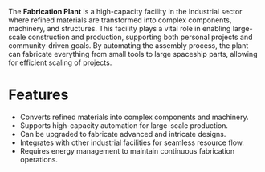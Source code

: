 The **Fabrication Plant** is a high-capacity facility in the Industrial sector where refined materials are transformed into complex components, machinery, and structures. This facility plays a vital role in enabling large-scale construction and production, supporting both personal projects and community-driven goals. By automating the assembly process, the plant can fabricate everything from small tools to large spaceship parts, allowing for efficient scaling of projects.

# Features

- Converts refined materials into complex components and machinery.
- Supports high-capacity automation for large-scale production.
- Can be upgraded to fabricate advanced and intricate designs.
- Integrates with other industrial facilities for seamless resource flow.
- Requires energy management to maintain continuous fabrication operations.